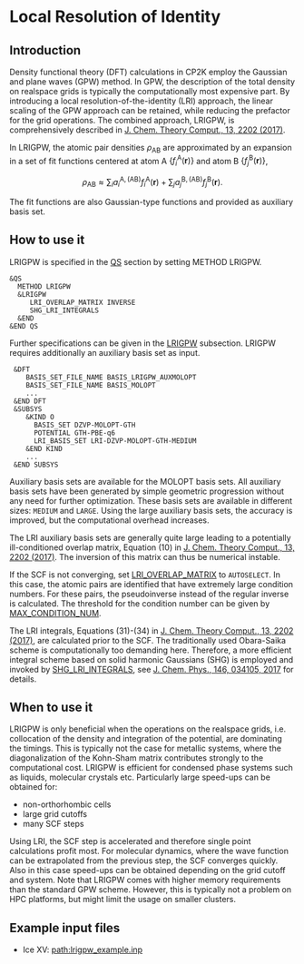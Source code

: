 # Local Resolution of Identity

## Introduction

Density functional theory (DFT) calculations in CP2K employ the Gaussian and plane waves (GPW)
method. In GPW, the description of the total density on realspace grids is typically the
computationally most expensive part. By introducing a local resolution-of-the-identity (LRI)
approach, the linear scaling of the GPW approach can be retained, while reducing the prefactor for
the grid operations. The combined approach, LRIGPW, is comprehensively described in
[J. Chem. Theory Comput., 13, 2202 (2017)](https://dx.doi.org/10.1021/acs.jctc.7b00148).

In LRIGPW, the atomic pair densities $\rho_{\mathrm{AB}}$ are approximated by an expansion in a set
of fit functions centered at atom A $\{f_i^{\mathrm{A}}(\mathbf{r})\}$ and atom B
$\{f_j^{\mathrm{B}}(\mathbf{r})\}$,

$$
\rho_{\mathrm{AB}}\approx \sum_i{a_i^{\mathrm{A},(\mathrm{AB})}f_i^{\mathrm{A}}}(\mathbf{r}) +
\sum_j{a_j^{\mathrm{B},(\mathrm{AB})}f_j^{\mathrm{B}}}(\mathbf{r}).
$$

The fit functions are also Gaussian-type functions and provided as auxiliary basis set.

## How to use it

LRIGPW is specified in the [QS](#CP2K_INPUT.FORCE_EVAL.DFT.QS) section by setting METHOD LRIGPW.

```
&QS
  METHOD LRIGPW
  &LRIGPW
     LRI_OVERLAP_MATRIX INVERSE
     SHG_LRI_INTEGRALS
  &END
&END QS
```

Further specifications can be given in the [LRIGPW](#CP2K_INPUT.FORCE_EVAL.DFT.QS.LRIGPW)
subsection. LRIGPW requires additionally an auxiliary basis set as input.

```
 &DFT
    BASIS_SET_FILE_NAME BASIS_LRIGPW_AUXMOLOPT
    BASIS_SET_FILE_NAME BASIS_MOLOPT
    ...
 &END DFT
 &SUBSYS
    &KIND O
      BASIS_SET DZVP-MOLOPT-GTH
      POTENTIAL GTH-PBE-q6
      LRI_BASIS_SET LRI-DZVP-MOLOPT-GTH-MEDIUM
    &END KIND
    ...
 &END SUBSYS
```

Auxiliary basis sets are available for the MOLOPT basis sets. All auxiliary basis sets have been
generated by simple geometric progression without any need for further optimization. These basis
sets are available in different sizes: `MEDIUM` and `LARGE`. Using the large auxiliary basis sets,
the accuracy is improved, but the computational overhead increases.

The LRI auxiliary basis sets are generally quite large leading to a potentially ill-conditioned
overlap matrix, Equation (10) in
[J. Chem. Theory Comput., 13, 2202 (2017)](https://dx.doi.org/10.1021/acs.jctc.7b00148). The
inversion of this matrix can thus be numerical instable.

If the SCF is not converging, set
[LRI_OVERLAP_MATRIX](#CP2K_INPUT.FORCE_EVAL.DFT.QS.LRIGPW.LRI_OVERLAP_MATRIX) to `AUTOSELECT`. In
this case, the atomic pairs are identified that have extremely large condition numbers. For these
pairs, the pseudoinverse instead of the regular inverse is calculated. The threshold for the
condition number can be given by
[MAX_CONDITION_NUM](#CP2K_INPUT.FORCE_EVAL.DFT.QS.LRIGPW.MAX_CONDITION_NUM).

The LRI integrals, Equations (31)-(34) in
[J. Chem. Theory Comput., 13, 2202 (2017)](https://dx.doi.org/10.1021/acs.jctc.7b00148), are
calculated prior to the SCF. The traditionally used Obara-Saika scheme is computationally too
demanding here. Therefore, a more efficient integral scheme based on solid harmonic Gaussians (SHG)
is employed and invoked by
[SHG_LRI_INTEGRALS](#CP2K_INPUT.FORCE_EVAL.DFT.QS.LRIGPW.SHG_LRI_INTEGRALS), see
[J. Chem. Phys., 146, 034105, 2017](https://dx.doi.org/10.1063/1.4973510) for details.

## When to use it

LRIGPW is only beneficial when the operations on the realspace grids, i.e. collocation of the
density and integration of the potential, are dominating the timings. This is typically not the case
for metallic systems, where the diagonalization of the Kohn-Sham matrix contributes strongly to the
computational cost. LRIGPW is efficient for condensed phase systems such as liquids, molecular
crystals etc. Particularly large speed-ups can be obtained for:

- non-orthorhombic cells
- large grid cutoffs
- many SCF steps

Using LRI, the SCF step is accelerated and therefore single point calculations profit most. For
molecular dynamics, where the wave function can be extrapolated from the previous step, the SCF
converges quickly. Also in this case speed-ups can be obtained depending on the grid cutoff and
system. Note that LRIGPW comes with higher memory requirements than the standard GPW scheme.
However, this is typically not a problem on HPC platforms, but might limit the usage on smaller
clusters.

## Example input files

- Ice XV: <path:lrigpw_example.inp>

